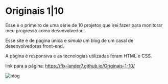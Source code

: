 # Originais 1|10

Esse é o primeiro de uma série de 10 projetos que irei fazer para monitorar meu progresso como desenvolvedor.

Esse site é de página única e *simula* um blog de um casal de desenvolvedores front-end. 

A página é responsiva e as tecnologias utilizadas foram HTML e CSS.

link para a página: 
https://flx-lander7.github.io/Originais-1-10/

![blog](https://user-images.githubusercontent.com/96532223/151668796-109e2cda-0474-47d5-8821-c50626ed5e1c.png)

